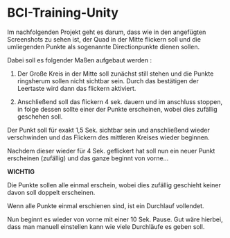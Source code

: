# BCI-Training-Unity
Im nachfolgenden Projekt geht es darum, dass wie in den angefügten Screenshots zu sehen ist, der Quad in der Mitte flickern soll und die umliegenden Punkte als sogenannte Directionpunkte dienen sollen. 

Dabei soll es folgender Maßen aufgebaut werden :

1. Der Große Kreis in der Mitte soll zunächst still stehen und die Punkte ringsherum sollen nicht sichtbar sein. Durch das bestätigen der Leertaste wird dann das flickern aktiviert. 

2. Anschließend soll das flickern 4 sek. dauern und im anschluss stoppen, in folge dessen sollte einer der Punkte erscheinen, wobei dies zufällig geschehen soll. 

Der Punkt soll für exakt 1,5 Sek. sichtbar sein und anschließend wieder verschwinden und das Flickern des mittleren Kreises wieder beginnen. 

Nachdem dieser wieder für 4 Sek. geflickert hat soll nun ein neuer Punkt erscheinen (zufällig) und das ganze beginnt von vorne...

**WICHTIG**

Die Punkte sollen alle einmal erschein, wobei dies zufällig geschieht keiner davon soll doppelt erscheinen.

Wenn alle Punkte einmal erschienen sind, ist ein Durchlauf vollendet.

Nun beginnt es wieder von vorne mit einer 10 Sek. Pause. Gut wäre hierbei, dass man manuell einstellen kann wie viele Durchläufe es geben soll.

